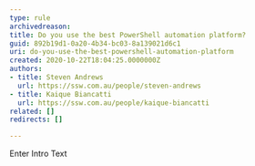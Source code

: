 ```yaml
---
type: rule
archivedreason: 
title: Do you use the best PowerShell automation platform?
guid: 892b19d1-0a20-4b34-bc03-8a139021d6c1
uri: do-you-use-the-best-powershell-automation-platform
created: 2020-10-22T18:04:25.0000000Z
authors:
- title: Steven Andrews
  url: https://ssw.com.au/people/steven-andrews
- title: Kaique Biancatti
  url: https://ssw.com.au/people/kaique-biancatti
related: []
redirects: []

---
```



Enter Intro Text
<br><excerpt class='endintro'></excerpt><br>




